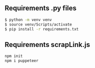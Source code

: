 ## Requirements .py files

```bash
$ python -m venv venv
$ source venv/Scripts/activate
$ pip install -r requirements.txt
```   

## Requirements scrapLink.js

```bash
npm init
npm i puppeteer
```